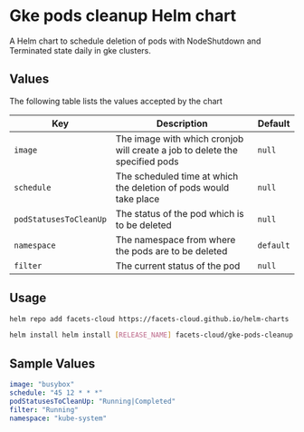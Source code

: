 # Gke pods cleanup Helm chart

A Helm chart to schedule deletion of pods with NodeShutdown and Terminated state daily in gke clusters.

## Values

The following table lists the values accepted by the chart

| Key                | Description                                                                                                                           | Default               |
|--------------------|---------------------------------------------------------------------------------------------------------------------------------------| --------------------- |
| `image` | The image with which cronjob will create a job to delete the specified pods | `null` |
| `schedule` | The scheduled time at which the deletion of pods would take place | `null` |
| `podStatusesToCleanUp` | The status of the pod which is to be deleted | `null` |
| `namespace` | The namespace from where the pods are to be deleted | `default` |
| `filter` | The current status of the pod | `null` |

## Usage

```bash
helm repo add facets-cloud https://facets-cloud.github.io/helm-charts

helm install helm install [RELEASE_NAME] facets-cloud/gke-pods-cleanup -f gke-pods-cleanup/values.yaml
```

## Sample Values
```yaml
image: "busybox"
schedule: "45 12 * * *"
podStatusesToCleanUp: "Running|Completed"
filter: "Running"
namespace: "kube-system"
```
